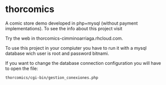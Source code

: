 thorcomics
==========

A comic store demo developed in php+mysql (without payment
implementations). To see the info about this project visit

Try the web in thorcomics-cimminoarriaga.rhcloud.com.

To use this project in your compiuter you have to run it with a 
mysql database wich user is root and password bitnami.

If you want to change the database connection configuration you
will have to open the file:
 
  	thorcomics/cgi-bin/gestion_conexiones.php

